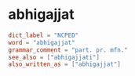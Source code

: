 # abhigajjat

``` toml
dict_label = "NCPED"
word = "abhigajjat"
grammar_comment = "part. pr. mfn."
see_also = ["abhigajjati"]
also_written_as = ["abhigajjat"]
```


